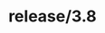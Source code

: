 ---
title: "release/3.8"
description: >
  release/3.8 CHANGELOG 汇总，最近发布版本: v3.8.0 , 时间: 2021-08-27
weight: -38
---